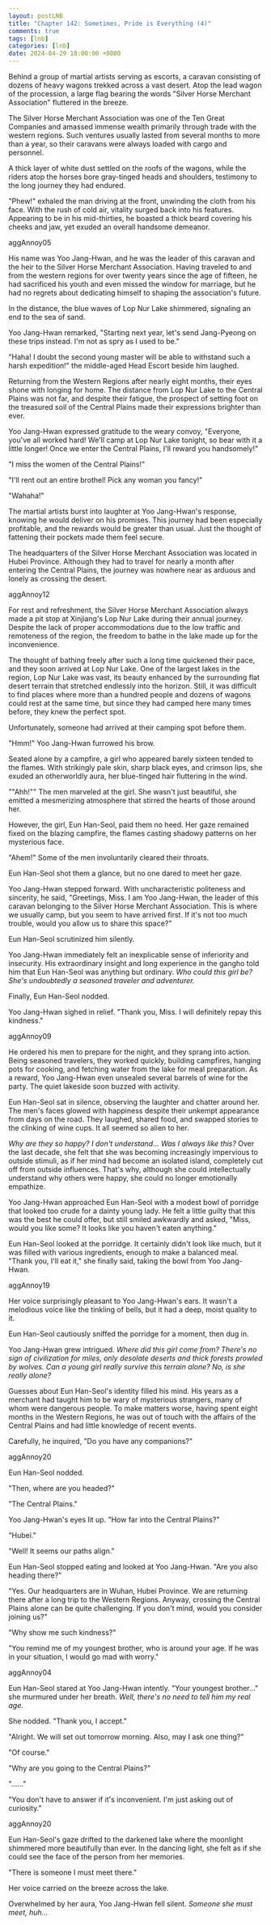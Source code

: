 ```yaml
---
layout: postLNB
title: "Chapter 142: Sometimes, Pride is Everything (4)"
comments: true
tags: [lnb]
categories: [lnb]
date: 2024-04-29 18:00:00 +0800
---
```


Behind a group of martial artists serving as escorts, a caravan consisting of dozens of heavy wagons trekked across a vast desert. Atop the lead wagon of the procession, a large flag bearing the words "Silver Horse Merchant Association" fluttered in the breeze.

The Silver Horse Merchant Association was one of the Ten Great Companies and amassed immense wealth primarily through trade with the western regions. Such ventures usually lasted from several months to more than a year, so their caravans were always loaded with cargo and personnel.

A thick layer of white dust settled on the roofs of the wagons, while the riders atop the horses bore gray-tinged heads and shoulders, testimony to the long journey they had endured.

"Phew!" exhaled the man driving at the front, unwinding the cloth from his face. With the rush of cold air, vitality surged back into his features. Appearing to be in his mid-thirties, he boasted a thick beard covering his cheeks and jaw, yet exuded an overall handsome demeanor.

aggAnnoy05

His name was Yoo Jang-Hwan, and he was the leader of this caravan and the heir to the Silver Horse Merchant Association. Having traveled to and from the western regions for over twenty years since the age of fifteen, he had sacrificed his youth and even missed the window for marriage, but he had no regrets about dedicating himself to shaping the association's future.

In the distance, the blue waves of Lop Nur Lake shimmered, signaling an end to the sea of sand.

Yoo Jang-Hwan remarked, "Starting next year, let's send Jang-Pyeong on these trips instead. I'm not as spry as I used to be."

"Haha! I doubt the second young master will be able to withstand such a harsh expedition!" the middle-aged Head Escort beside him laughed.

Returning from the Western Regions after nearly eight months, their eyes shone with longing for home. The distance from Lop Nur Lake to the Central Plains was not far, and despite their fatigue, the prospect of setting foot on the treasured soil of the Central Plains made their expressions brighter than ever.

Yoo Jang-Hwan expressed gratitude to the weary convoy, "Everyone, you've all worked hard! We'll camp at Lop Nur Lake tonight, so bear with it a little longer! Once we enter the Central Plains, I'll reward you handsomely!"

"I miss the women of the Central Plains!"

"I'll rent out an entire brothel! Pick any woman you fancy!"

"Wahaha!"

The martial artists burst into laughter at Yoo Jang-Hwan's response, knowing he would deliver on his promises. This journey had been especially profitable, and the rewards would be greater than usual. Just the thought of fattening their pockets made them feel secure.

The headquarters of the Silver Horse Merchant Association was located in Hubei Province. Although they had to travel for nearly a month after entering the Central Plains, the journey was nowhere near as arduous and lonely as crossing the desert.

aggAnnoy12

For rest and refreshment, the Silver Horse Merchant Association always made a pit stop at Xinjiang's Lop Nur Lake during their annual journey. Despite the lack of proper accommodations due to the low traffic and remoteness of the region, the freedom to bathe in the lake made up for the inconvenience.

The thought of bathing freely after such a long time quickened their pace, and they soon arrived at Lop Nur Lake. One of the largest lakes in the region, Lop Nur Lake was vast, its beauty enhanced by the surrounding flat desert terrain that stretched endlessly into the horizon. Still, it was difficult to find places where more than a hundred people and dozens of wagons could rest at the same time, but since they had camped here many times before, they knew the perfect spot.

Unfortunately, someone had arrived at their camping spot before them.

"Hmm!" Yoo Jang-Hwan furrowed his brow. 

Seated alone by a campfire, a girl who appeared barely sixteen tended to the flames. With strikingly pale skin, sharp black eyes, and crimson lips, she exuded an otherworldly aura, her blue-tinged hair fluttering in the wind.

""Ahh!"" The men marveled at the girl. She wasn't just beautiful, she emitted a mesmerizing atmosphere that stirred the hearts of those around her.

However, the girl, Eun Han-Seol, paid them no heed. Her gaze remained fixed on the blazing campfire, the flames casting shadowy patterns on her mysterious face.

"Ahem!" Some of the men involuntarily cleared their throats. 

Eun Han-Seol shot them a glance, but no one dared to meet her gaze.

Yoo Jang-Hwan stepped forward. With uncharacteristic politeness and sincerity, he said, "Greetings, Miss. I am Yoo Jang-Hwan, the leader of this caravan belonging to the Silver Horse Merchant Association. This is where we usually camp, but you seem to have arrived first. If it's not too much trouble, would you allow us to share this space?"

Eun Han-Seol scrutinized him silently. 

Yoo Jang-Hwan immediately felt an inexplicable sense of inferiority and insecurity. His extraordinary insight and long experience in the gangho told him that Eun Han-Seol was anything but ordinary. *Who could this girl be? She's undoubtedly a seasoned traveler and adventurer.* 

Finally, Eun Han-Seol nodded.

Yoo Jang-Hwan sighed in relief. "Thank you, Miss. I will definitely repay this kindness."

aggAnnoy09

He ordered his men to prepare for the night, and they sprang into action. Being seasoned travelers, they worked quickly, building campfires, hanging pots for cooking, and fetching water from the lake for meal preparation. As a reward, Yoo Jang-Hwan even unsealed several barrels of wine for the party. The quiet lakeside soon buzzed with activity.

Eun Han-Seol sat in silence, observing the laughter and chatter around her. The men's faces glowed with happiness despite their unkempt appearance from days on the road. They laughed, shared food, and swapped stories to the clinking of wine cups. It all seemed so alien to her.

*Why are they so happy? I don't understand… Was I always like this?* Over the last decade, she felt that she was becoming increasingly impervious to outside stimuli, as if her mind had become an isolated island, completely cut off from outside influences. That's why, although she could intellectually understand why others were happy, she could no longer emotionally empathize.

Yoo Jang-Hwan approached Eun Han-Seol with a modest bowl of porridge that looked too crude for a dainty young lady. He felt a little guilty that this was the best he could offer, but still smiled awkwardly and asked, "Miss, would you like some? It looks like you haven't eaten anything."

Eun Han-Seol looked at the porridge. It certainly didn't look like much, but it was filled with various ingredients, enough to make a balanced meal. "Thank you, I'll eat it," she finally said, taking the bowl from Yoo Jang-Hwan. 

aggAnnoy19

Her voice surprisingly pleasant to Yoo Jang-Hwan's ears. It wasn't a melodious voice like the tinkling of bells, but it had a deep, moist quality to it.

Eun Han-Seol cautiously sniffed the porridge for a moment, then dug in.

Yoo Jang-Hwan grew intrigued. *Where did this girl come from? There's no sign of civilization for miles, only desolate deserts and thick forests prowled by wolves. Can a young girl really survive this terrain alone? No, is she really alone?*

Guesses about Eun Han-Seol's identity filled his mind. His years as a merchant had taught him to be wary of mysterious strangers, many of whom were dangerous people. To make matters worse, having spent eight months in the Western Regions, he was out of touch with the affairs of the Central Plains and had little knowledge of recent events.

Carefully, he inquired, "Do you have any companions?"

aggAnnoy20

Eun Han-Seol nodded.

"Then, where are you headed?"

"The Central Plains."

Yoo Jang-Hwan's eyes lit up. "How far into the Central Plains?"

"Hubei."

"Well! It seems our paths align."

Eun Han-Seol stopped eating and looked at Yoo Jang-Hwan. "Are you also heading there?"

"Yes. Our headquarters are in Wuhan, Hubei Province. We are returning there after a long trip to the Western Regions. Anyway, crossing the Central Plains alone can be quite challenging. If you don't mind, would you consider joining us?" 

"Why show me such kindness?" 

"You remind me of my youngest brother, who is around your age. If he was in your situation, I would go mad with worry." 

aggAnnoy04

Eun Han-Seol stared at Yoo Jang-Hwan intently. "Your youngest brother..." she murmured under her breath. *Well, there's no need to tell him my real age.* 

She nodded. "Thank you, I accept." 

"Alright. We will set out tomorrow morning. Also, may I ask one thing?" 

"Of course." 

"Why are you going to the Central Plains?" 

"......"

"You don't have to answer if it's inconvenient. I'm just asking out of curiosity." 

aggAnnoy20

Eun Han-Seol's gaze drifted to the darkened lake where the moonlight shimmered more beautifully than ever. In the dancing light, she felt as if she could see the face of the person from her memories.

"There is someone I must meet there."

Her voice carried on the breeze across the lake. 

Overwhelmed by her aura, Yoo Jang-Hwan fell silent. *Someone she must meet, huh…*
